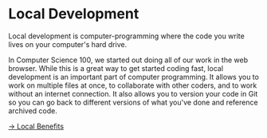 # Local Development

Local development is computer-programming where the code you write lives on your computer's hard drive. 

In Computer Science 100, we started out doing all of our work in the web browser. While this is a great way to get started coding fast, local development is an important part of computer programming. It allows you to work on multiple files at once, to collaborate with other coders, and to work without an internet connection. It also allows you to version your code in Git so you can go back to different versions of what you've done and reference archived code.

[-> Local Benefits](/command-line-files/02_localBenefits.md)